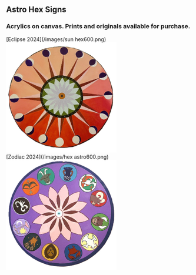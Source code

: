 
## Astro Hex Signs
### Acrylics on canvas. Prints and originals available for purchase. <br>

[Eclipse 2024](/images/sun hex600.png)<br>
<img src="images/sun hex600.png" style="width: 300px; height: 300px;"/>
<br>
[Zodiac 2024](/images/hex astro600.png)<br>
<img src="images/hex astro600.png" style="width: 300px; height: 300px;"/>
